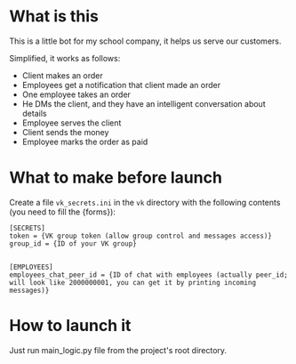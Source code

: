 # What is this

This is a little bot for my school company, it helps us serve our customers.

Simplified, it works as follows:
* Client makes an order
* Employees get a notification that client made an order
* One employee takes an order
* He DMs the client, and they have an intelligent conversation about details
* Employee serves the client
* Client sends the money
* Employee marks the order as paid


# What to make before launch

Create a file `vk_secrets.ini` in the `vk` directory with the following contents
(you need to fill the {forms}):

    [SECRETS]
    token = {VK group token (allow group control and messages access)}
    group_id = {ID of your VK group}


    [EMPLOYEES]
    employees_chat_peer_id = {ID of chat with employees (actually peer_id; will look like 2000000001, you can get it by printing incoming messages)}


# How to launch it

Just run main_logic.py file from the project's root directory.
